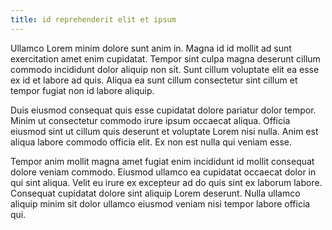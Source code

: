 ```yaml
---
title: id reprehenderit elit et ipsum
---
```


Ullamco Lorem minim dolore sunt anim in. Magna id id mollit ad sunt exercitation amet enim cupidatat. Tempor sint culpa magna deserunt cillum commodo incididunt dolor aliquip non sit. Sunt cillum voluptate elit ea esse ex id et labore ad quis. Aliqua ea sunt cillum consectetur sint cillum et tempor fugiat non id labore aliquip.

Duis eiusmod consequat quis esse cupidatat dolore pariatur dolor tempor. Minim ut consectetur commodo irure ipsum occaecat aliqua. Officia eiusmod sint ut cillum quis deserunt et voluptate Lorem nisi nulla. Anim est aliqua labore commodo officia elit. Ex non est nulla qui veniam esse.

Tempor anim mollit magna amet fugiat enim incididunt id mollit consequat dolore veniam commodo. Eiusmod ullamco ea cupidatat occaecat dolor in qui sint aliqua. Velit eu irure ex excepteur ad do quis sint ex laborum labore. Consequat cupidatat dolore sint aliquip Lorem deserunt. Nulla ullamco aliquip minim sit dolor ullamco eiusmod veniam nisi tempor labore officia qui.